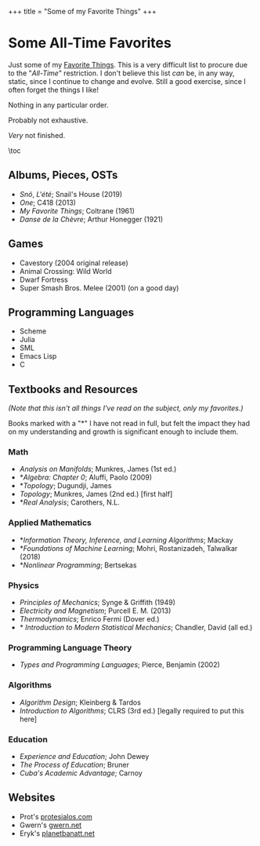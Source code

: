 +++
title = "Some of my Favorite Things"
+++

# Some All-Time Favorites

Just some of my [Favorite
Things](https://www.youtube.com/watch?v=UlFNy9iWrpE). This is a very
difficult list to procure due to the "*All-Time*" restriction. I don't
believe this list *can* be, in any way, static, since I continue to
change and evolve. Still a good exercise, since I often forget the
things I like!

Nothing in any particular order.

Probably not exhaustive.

*Very* not finished.

\toc 

## Albums, Pieces, OSTs
- *Snö*, *L'été*; Snail's House (2019)
- *One*; C418 (2013)
- *My Favorite Things*; Coltrane (1961)
- *Danse de la Chèvre*; Arthur Honegger (1921)

## Games
- Cavestory (2004 original release)
- Animal Crossing: Wild World
- Dwarf Fortress
- Super Smash Bros. Melee (2001) (on a good day)

## Programming Languages 
- Scheme
- Julia
- SML
- Emacs Lisp
- C

## Textbooks and Resources 
*(Note that this isn't *all* things I've read on the subject, only my
favorites.)*

Books marked with a "*" I have not read in full, but felt the impact
they had on my understanding and growth is significant enough to include
them.

### Math 
- *Analysis on Manifolds*; Munkres, James (1st ed.)
- \**Algebra: Chapter 0*; Aluffi, Paolo (2009)
- \**Topology*; Dugundji, James
- *Topology*; Munkres, James (2nd ed.) [first half]
- \**Real Analysis*; Carothers, N.L.

### Applied Mathematics
- \**Information Theory, Inference, and Learning Algorithms*; Mackay
- \**Foundations of Machine Learning*; Mohri, Rostanizadeh, Talwalkar
  (2018)
- \**Nonlinear Programming*; Bertsekas

### Physics 
- *Principles of Mechanics*; Synge & Griffith (1949)
- *Electricity and Magnetism*; Purcell E. M. (2013)
- *Thermodynamics*; Enrico Fermi (Dover ed.)
- \* *Introduction to Modern Statistical Mechanics*; Chandler, David (all
    ed.)

### Programming Language Theory 
- *Types and Programming Languages*; Pierce, Benjamin (2002)

### Algorithms 
- *Algorithm Design*; Kleinberg & Tardos
- *Introduction to Algorithms*; CLRS (3rd ed.) [legally required to put this here]

### Education 
- *Experience and Education*; John Dewey
- *The Process of Education*; Bruner
- *Cuba's Academic Advantage*; Carnoy

## Websites 
- Prot's [protesialos.com](https://protesilaos.com/)
- Gwern's [gwern.net](https://www.gwern.net/index)
- Eryk's [planetbanatt.net](https://planetbanatt.net/)
